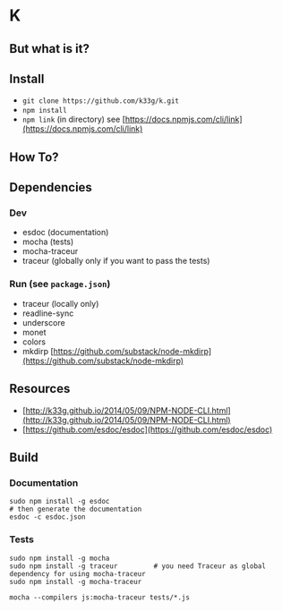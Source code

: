 # K

## But what is it?


## Install

- `git clone https://github.com/k33g/k.git`
- `npm install`
- `npm link` (in directory) see [https://docs.npmjs.com/cli/link](https://docs.npmjs.com/cli/link)

## How To?

## Dependencies

### Dev

- esdoc (documentation)
- mocha (tests)
- mocha-traceur
- traceur (globally only if you want to pass the tests)

### Run (see `package.json`)

- traceur (locally only)
- readline-sync
- underscore
- monet
- colors
- mkdirp [https://github.com/substack/node-mkdirp](https://github.com/substack/node-mkdirp)


## Resources

- [http://k33g.github.io/2014/05/09/NPM-NODE-CLI.html](http://k33g.github.io/2014/05/09/NPM-NODE-CLI.html)
- [https://github.com/esdoc/esdoc](https://github.com/esdoc/esdoc)

## Build

### Documentation

    sudo npm install -g esdoc
    # then generate the documentation
    esdoc -c esdoc.json


### Tests

    sudo npm install -g mocha
    sudo npm install -g traceur         # you need Traceur as global dependency for using mocha-traceur
    sudo npm install -g mocha-traceur

    mocha --compilers js:mocha-traceur tests/*.js
